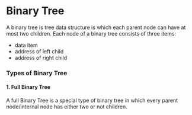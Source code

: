 # Binary Tree 

A binary tree is tree data structure is which each parent node can have at most two children. Each node of a binary tree consists of three items:

- data item 
- address of left child 
- address of right child


### Types of Binary Tree 

#### 1. Full Binary Tree 

A full Binary Tree is a special type of binary tree in which every parent node/internal node has either two or not children.

